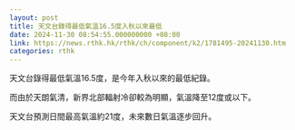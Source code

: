 ```yaml
---
layout: post
title: 天文台錄得最低氣溫16.5度入秋以來最低
date: 2024-11-30 08:54:55.000000000 +08:00
link: https://news.rthk.hk/rthk/ch/component/k2/1781495-20241130.htm
categories: rthk
---
```


天文台錄得最低氣溫16.5度，是今年入秋以來的最低紀錄。

而由於天朗氣清，新界北部輻射冷卻較為明顯，氣溫降至12度或以下。
 
天文台預測日間最高氣溫約21度，未來數日氣溫逐步回升。
